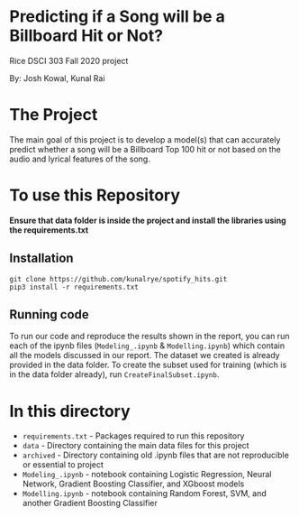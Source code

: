 # Predicting if a Song will be a Billboard Hit or Not?
Rice DSCI 303 Fall 2020 project

By: Josh Kowal, Kunal Rai

# The Project 

The main goal of this project is to develop a model(s) that can accurately predict whether a song will be a Billboard Top 100 hit or not based on the audio and lyrical features of the song. 


# To use this Repository

**Ensure that data folder is inside the project and install the libraries using the requirements.txt**


## Installation

`git clone https://github.com/kunalrye/spotify_hits.git` \
`pip3 install -r requirements.txt` 

## Running code 
To run our code and reproduce the results shown in the report, you can run each of the ipynb files (``Modeling_.ipynb`` & ``Modelling.ipynb``) which contain all the models discussed in our report. The dataset we created is already provided in the data folder. To create the subset used for training (which is in the data folder already), run ``CreateFinalSubset.ipynb``.


# In this directory

* ``requirements.txt`` - Packages required to run this repository
* ``data`` - Directory containing the main data files for this project
* ``archived`` - Directory containing old .ipynb files that are not reproducible or essential to project
* ``Modeling_.ipynb`` - notebook containing Logistic Regression, Neural Network, Gradient Boosting Classifier, and XGboost models
* ``Modelling.ipynb`` - notebook containing Random Forest, SVM, and another Gradient Boosting Classifier



